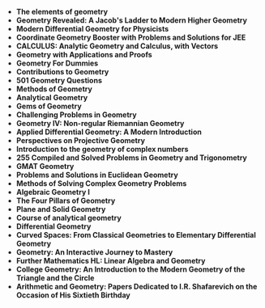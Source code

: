 
<ul>
<li><b><a target="_blank" href="https://github.com/manjunath5496/Geometry-Books/blob/master/am(1).pdf" style="text-decoration:none;">The elements of geometry</a></b></li>
                                <li><b><a target="_blank" href="https://github.com/manjunath5496/Geometry-Books/blob/master/am(2).pdf" style="text-decoration:none;">Geometry Revealed: A Jacob's Ladder to Modern Higher Geometry</a></b></li>
                                <li><b><a target="_blank" href="https://github.com/manjunath5496/Geometry-Books/blob/master/am(3).pdf" style="text-decoration:none;">Modern Differential Geometry for Physicists</a></b></li>
 <li><b><a target="_blank" href="https://github.com/manjunath5496/Geometry-Books/blob/master/am(4).pdf" style="text-decoration:none;">Coordinate Geometry Booster with Problems and Solutions for JEE  </a></b></li>                              
<li><b><a target="_blank" href="https://github.com/manjunath5496/Geometry-Books/blob/master/am(5).pdf" style="text-decoration:none;">CALCULUS: Analytic Geometry and Calculus, with Vectors</a></b></li>
<li><b><a target="_blank" href="https://github.com/manjunath5496/Geometry-Books/blob/master/am(6).pdf" style="text-decoration:none;">Geometry with Applications and Proofs</a></b></li>
                                <li><b><a target="_blank" href="https://github.com/manjunath5496/Geometry-Books/blob/master/am(7).pdf" style="text-decoration:none;">Geometry For Dummies</a></b></li>
                                <li><b><a target="_blank" href="https://github.com/manjunath5496/Geometry-Books/blob/master/am(8).pdf" style="text-decoration:none;">Contributions to Geometry</a></b></li>
 <li><b><a target="_blank" href="https://github.com/manjunath5496/Geometry-Books/blob/master/am(9).pdf" style="text-decoration:none;">501 Geometry Questions</a></b></li>                              
<li><b><a target="_blank" href="https://github.com/manjunath5496/Geometry-Books/blob/master/am(10).pdf" style="text-decoration:none;">Methods of Geometry</a></b></li>                                
<li><b><a target="_blank" href="https://github.com/manjunath5496/Geometry-Books/blob/master/am(11).pdf" style="text-decoration:none;">Analytical Geometry</a></b></li>
                                <li><b><a target="_blank" href="https://github.com/manjunath5496/Geometry-Books/blob/master/am(12).pdf" style="text-decoration:none;">Gems of Geometry </a></b></li>
                                <li><b><a target="_blank" href="https://github.com/manjunath5496/Geometry-Books/blob/master/am(13).pdf" style="text-decoration:none;"> Challenging Problems in Geometry</a></b></li>
 <li><b><a target="_blank" href="https://github.com/manjunath5496/Geometry-Books/blob/master/am(14).pdf" style="text-decoration:none;">Geometry IV: Non-regular Riemannian Geometry </a></b></li>                              
<li><b><a target="_blank" href="https://github.com/manjunath5496/Geometry-Books/blob/master/am(15).pdf" style="text-decoration:none;">Applied Differential Geometry: A Modern Introduction</a></b></li>
<li><b><a target="_blank" href="https://github.com/manjunath5496/Geometry-Books/blob/master/am(16).pdf" style="text-decoration:none;">Perspectives on Projective Geometry</a></b></li>
                                <li><b><a target="_blank" href="https://github.com/manjunath5496/Geometry-Books/blob/master/am(17).pdf" style="text-decoration:none;">Introduction to the geometry of complex numbers </a></b></li>
                                <li><b><a target="_blank" href="https://github.com/manjunath5496/Geometry-Books/blob/master/am(18).pdf" style="text-decoration:none;">255 Compiled and Solved Problems in Geometry and Trigonometry</a></b></li>
 <li><b><a target="_blank" href="https://github.com/manjunath5496/Geometry-Books/blob/master/am(19).pdf" style="text-decoration:none;">GMAT Geometry </a></b></li>                              
<li><b><a target="_blank" href="https://github.com/manjunath5496/Geometry-Books/blob/master/am(20).pdf" style="text-decoration:none;">Problems and Solutions in Euclidean Geometry</a></b></li> 
 <li><b><a target="_blank" href="https://github.com/manjunath5496/Geometry-Books/blob/master/am(21).pdf" style="text-decoration:none;">Methods of Solving Complex Geometry Problems</a></b></li>                              
<li><b><a target="_blank" href="https://github.com/manjunath5496/Geometry-Books/blob/master/am(22).pdf" style="text-decoration:none;">Algebraic Geometry I</a></b></li>
<li><b><a target="_blank" href="https://github.com/manjunath5496/Geometry-Books/blob/master/am(23).pdf" style="text-decoration:none;">The Four Pillars of Geometry </a></b></li>
                                <li><b><a target="_blank" href="https://github.com/manjunath5496/Geometry-Books/blob/master/am(24).pdf" style="text-decoration:none;">Plane and Solid Geometry</a></b></li>
                               
<li><b><a target="_blank" href="https://github.com/manjunath5496/Geometry-Books/blob/master/am(25).pdf" style="text-decoration:none;">Course of analytical geometry</a></b></li> 
 <li><b><a target="_blank" href="https://github.com/manjunath5496/Geometry-Books/blob/master/am(26).pdf" style="text-decoration:none;">Differential Geometry</a></b></li>                              
<li><b><a target="_blank" href="https://github.com/manjunath5496/Geometry-Books/blob/master/am(27).pdf" style="text-decoration:none;">Curved Spaces: From Classical Geometries to Elementary Differential Geometry</a></b></li>
<li><b><a target="_blank" href="https://github.com/manjunath5496/Geometry-Books/blob/master/am(28).pdf" style="text-decoration:none;">Geometry: An Interactive Journey to Mastery </a></b></li>
                                <li><b><a target="_blank" href="https://github.com/manjunath5496/Geometry-Books/blob/master/am(29).pdf" style="text-decoration:none;">Further Mathematics HL: Linear Algebra and Geometry </a></b></li>
 <li><b><a target="_blank" href="https://github.com/manjunath5496/Geometry-Books/blob/master/am(30).pdf" style="text-decoration:none;">College Geometry: An Introduction to the Modern Geometry of the Triangle and the Circle </a></b></li>
                                <li><b><a target="_blank" href="https://github.com/manjunath5496/Geometry-Books/blob/master/am(31).pdf" style="text-decoration:none;">Arithmetic and Geometry: Papers Dedicated to I.R. Shafarevich on the Occasion of His Sixtieth Birthday </a></b></li>                               
                                
                                
                                
                                
 
 </ul>
